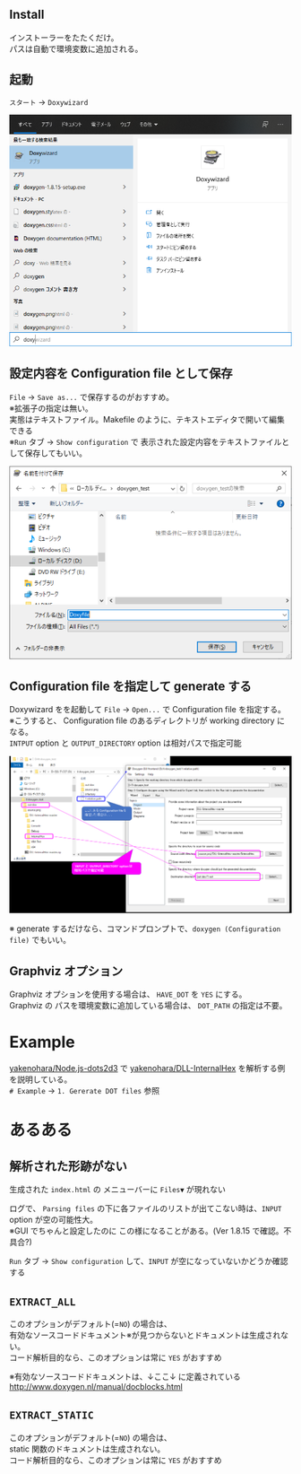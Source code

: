 ## Install

インストーラーをたたくだけ。  
パスは自動で環境変数に追加される。

## 起動

`スタート` -> `Doxywizard`

![](assets/images/2020-02-28-11-33-17.png)

## 設定内容を Configuration file として保存

`File` -> `Save as...` で保存するのがおすすめ。  
※拡張子の指定は無い。  
  実態はテキストファイル。Makefile のように、テキストエディタで開いて編集できる  
※`Run` タブ -> `Show configuration` で 表示された設定内容をテキストファイルとして保存してもいい。  

![](assets/images/2020-02-28-11-39-38.png)

## Configuration file を指定して generate する

Doxywizard をを起動して `File` -> `Open...` で Configuration file を指定する。  
※こうすると、
Configuration file のあるディレクトリが working directory になる。  
`INTPUT` option と `OUTPUT_DIRECTORY` option は相対パスで指定可能  

![](assets/images/2020-02-28-12-19-59.png)

※ generate するだけなら、コマンドプロンプトで、`doxygen (Configuration file)` でもいい。

## Graphviz オプション

Graphviz オプションを使用する場合は、 `HAVE_DOT` を `YES` にする。  
Graphviz の パスを環境変数に追加している場合は、 `DOT_PATH` の指定は不要。  

# Example

[yakenohara/Node.js-dots2d3](https://github.com/yakenohara/Node.js-dots2d3) で
[yakenohara/DLL-InternalHex](https://github.com/yakenohara/DLL-InternalHex) を解析する例を説明している。  
`# Example` -> `1. Gererate DOT files` 参照

# あるある

## 解析された形跡がない  
生成された `index.html` の メニューバーに `Files▼` が現れない  

ログで、 `Parsing files` の下に各ファイルのリストが出てこない時は、`INPUT` option が空の可能性大。  
※GUI でちゃんと設定したのに この様になることがある。(Ver 1.8.15 で確認。不具合?)  

`Run` タブ -> `Show configuration` して、`INPUT` が空になっていないかどうか確認する  


## `EXTRACT_ALL` 

このオプションがデフォルト(=`NO`) の場合は、  
有効なソースコードドキュメント※が見つからないとドキュメントは生成されない。  
コード解析目的なら、このオプションは常に `YES` がおすすめ

※有効なソースコードドキュメントは、↓ここ↓ に定義されている  
http://www.doxygen.nl/manual/docblocks.html

## `EXTRACT_STATIC`

このオプションがデフォルト(=`NO`) の場合は、  
static 関数のドキュメントは生成されない。  
コード解析目的なら、このオプションは常に `YES` がおすすめ
